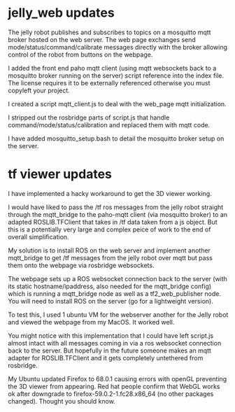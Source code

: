 # jelly_web updates

The jelly robot publishes and subscribes to topics on a mosquitto mqtt broker hosted on the web server.
The web page exchanges send mode/status/command/calibrate messages directly with the broker allowing control of the robot from buttons on the webpage.

I added the front end paho mqtt client (using mqtt websockets back to a mosquitto broker running on the server) script reference into the index file. The license requires it to be externally referenced otherwise you must copyleft your project.

I created a script mqtt_client.js to deal with the web_page mqtt initialization.

I stripped out the rosbridge parts of script.js that handle command/mode/status/calibration and replaced them with mqtt code.

I have added mosquitto_setup.bash to detail the mosquitto broker setup on the server. 



# tf viewer updates

I have implemented a hacky workaround to get the 3D viewer working.

I would have liked to pass the /tf ros messages from the jelly robot straight through the mqtt_bridge to the paho-mqtt client (via mosquitto broker) to an adapted ROSLIB.TFClient that takes in /tf data taken from a js object. But this is a potentially very large and complex peice of work to the end of overall simplification.

My solution is to install ROS on the web server and implement another mqtt_bridge to get /tf messages from the jelly robot over mqtt but pass them onto the webpage via rosbridge websockets. 

The webpage sets up a ROS websocket connection back to the server (with its static hostname/ipaddress, also needed for the mqtt_bridge config) which is running a mqtt_bridge node as well as a tf2_web_publisher node. You will need to install ROS on the server (go for a lightweight version).

To test this, I used 1 ubuntu VM for the webserver another for the Jelly robot and viewed the webpage from my MacOS. It worked well.

You might notice with this implementation that I could have left script.js almost intact with all messages coming in via a ros websocket connection back to the server. But hopefully in the future someone makes an mqtt adapter for ROSLIB.TFClient and it gets completely untethered from rosbridge.

My Ubuntu updated Firefox to 68.0.1 causing errors with openGL preventing the 3D viewer from appearing.
Red hat people confirm that WebGL works ok after downgrade to firefox-59.0.2-1.fc28.x86_64 (no other packages changed). Thought you should know.













